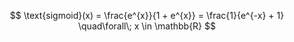 $$
  \text{sigmoid}(x) = \frac{e^{x}}{1 + e^{x}} = \frac{1}{e^{-x} + 1} \quad\forall\; x \in \mathbb{R}
$$
